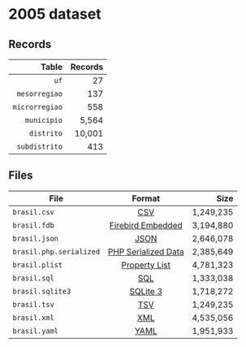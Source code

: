 # 2005 dataset

## Records

|          Table | Records |
| --------------:| -------:|
|           `uf` |      27 |
|  `mesorregiao` |     137 |
| `microrregiao` |     558 |
|    `municipio` |   5,564 |
|     `distrito` |  10,001 |
|  `subdistrito` |     413 |

## Files

| File                    | Format                                                                                          |      Size |
| ----------------------- |:-----------------------------------------------------------------------------------------------:| ---------:|
| `brasil.csv`            | [CSV](https://en.wikipedia.org/wiki/Comma-separated_values)                                     | 1,249,235 |
| `brasil.fdb`            | [Firebird Embedded](https://en.wikipedia.org/wiki/Embedded_database#Firebird_Embedded)          | 3,194,880 |
| `brasil.json`           | [JSON](https://en.wikipedia.org/wiki/JSON)                                                      | 2,646,078 |
| `brasil.php.serialized` | [PHP Serialized Data](https://en.wikipedia.org/wiki/Serialization#Programming_language_support) | 2,385,649 |
| `brasil.plist`          | [Property List](https://en.wikipedia.org/wiki/Property_list)                                    | 4,781,323 |
| `brasil.sql`            | [SQL](https://en.wikipedia.org/wiki/SQL)                                                        | 1,333,038 |
| `brasil.sqlite3`        | [SQLite 3](https://en.wikipedia.org/wiki/SQLite)                                                | 1,718,272 |
| `brasil.tsv`            | [TSV](https://en.wikipedia.org/wiki/Tab-separated_values)                                       | 1,249,235 |
| `brasil.xml`            | [XML](https://en.wikipedia.org/wiki/XML)                                                        | 4,535,056 |
| `brasil.yaml`           | [YAML](https://en.wikipedia.org/wiki/YAML)                                                      | 1,951,933 |

